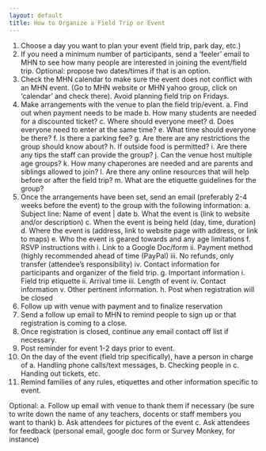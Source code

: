 ```yaml
---
layout: default
title: How to Organize a Field Trip or Event
---
```


1. Choose a day you want to plan your event (field trip, park day, etc.)
2. If you need a minimum number of participants, send a ‘feeler’ email to MHN to see how many people are interested in joining the event/field trip. Optional: propose two dates/times if that is an option.
3. Check the MHN calendar to make sure the event does not conflict with an MHN event. (Go to MHN website or MHN yahoo group, click on ‘calendar’ and check there). Avoid planning field trip on Fridays.
4. Make arrangements with the venue to plan the field trip/event. 
a.	Find out when payment needs to be made
b.	How many students are needed for a discounted ticket?
c.	Where should everyone meet? 
d.	Does everyone need to enter at the same time? 
e.	What time should everyone be there? 
f.	Is there a parking fee?
g.	 Are there are any restrictions the group should know about?
h.	If outside food is permitted?
i.	Are there any tips the staff can provide the group?
j.	Can the venue host multiple age groups?
k.	 How many chaperones are needed and are parents and siblings allowed to join?
l.	 Are there any online resources that will help before or after the field trip?
m.	What are the etiquette guidelines for the group?
5.	Once the arrangements have been set, send an email (preferably 2-4 weeks before the event) to the group with the following information:
a.	Subject line: Name of event | date
b.	What the event is (link to website and/or description)
c.	When the event is being held (day, time, duration)
d.	Where the event is (address, link to website page with address, or  link to maps)
e.	Who the event is geared towards and any age limitations
f.	RSVP instructions with 
i.	Link to a Google Doc/form
ii.	Payment method (highly recommended ahead of time (PayPal)
iii.	No refunds, only transfer (attendee’s responsibility)
iv.	Contact information for participants and organizer of the field trip.
g.	Important information 
i.	Field trip etiquette
ii.	Arrival time
iii.	Length of event
iv.	Contact information
v.	Other pertinent information.
h.	Post when registration will be closed
6.	Follow up with venue with payment and to finalize reservation
7.	Send a follow up email to MHN to remind people to sign up or that registration is coming to a close.
8.	Once registration is closed, continue any email contact off list if necessary.
9.	Post reminder for event 1-2 days prior to event.
10.	On the day of the event (field trip specifically), have a person in charge of 
a.	Handling phone calls/text messages,
b.	Checking people in
c.	Handing out tickets, etc. 
11.	Remind families of any rules, etiquettes and other information specific to event.

Optional: 
a.	Follow up email with venue to thank them if necessary (be sure to write down the name of any teachers, docents or staff members you want to thank)
b.	Ask attendees for pictures of the event
c.	Ask attendees for feedback (personal email, google doc form or Survey Monkey, for instance)

